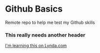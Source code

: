 Github Basics
=============

Remote repo to help me test my Github skills

### This really needs another header

[I'm learning this on Lynda.com](http://www.lynda.com)
